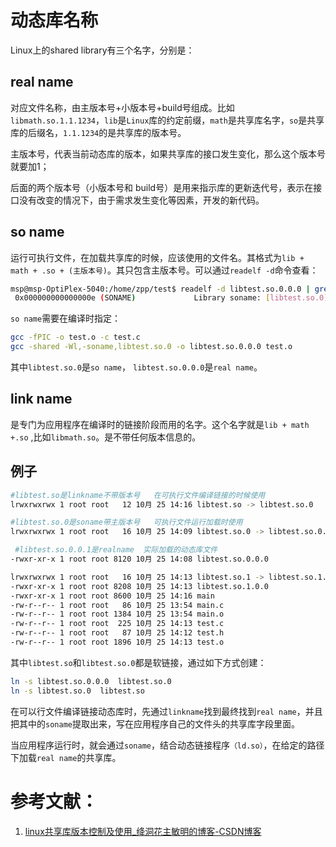 # 动态库名称

Linux上的shared library有三个名字，分别是：

## real name

对应文件名称，由主版本号+小版本号+build号组成。比如 `libmath.so.1.1.1234`，`lib`是`Linux`库的约定前缀，`math`是共享库名字，`so`是共享库的后缀名，`1.1.1234`的是共享库的版本号。

主版本号，代表当前动态库的版本，如果共享库的接口发生变化，那么这个版本号就要加1；

后面的两个版本号（小版本号和 build号）是用来指示库的更新迭代号，表示在接口没有改变的情况下，由于需求发生变化等因素，开发的新代码。



## so name

运行可执行文件，在加载共享库的时候，应该使用的文件名。其格式为`lib + math + .so + (主版本号)`。其只包含主版本号。可以通过`readelf -d`命令查看：

```bash
msp@msp-OptiPlex-5040:/home/zpp/test$ readelf -d libtest.so.0.0.0 | grep soname
 0x000000000000000e (SONAME)             Library soname: [libtest.so.0]
```

`so name`需要在编译时指定：

```bash
gcc -fPIC -o test.o -c test.c
gcc -shared -Wl,-soname,libtest.so.0 -o libtest.so.0.0.0 test.o
```

其中`libtest.so.0`是`so name`， `libtest.so.0.0.0`是`real name`。



## link name

是专门为应用程序在编译时的链接阶段而用的名字。这个名字就是`lib + math +.so` ,比如`libmath.so`。是不带任何版本信息的。



## 例子

```bash
#libtest.so是linkname不带版本号   在可执行文件编译链接的时候使用
lrwxrwxrwx 1 root root   12 10月 25 14:16 libtest.so -> libtest.so.0 

#libtest.so.0是soname带主版本号   可执行文件运行加载时使用
lrwxrwxrwx 1 root root   16 10月 25 14:09 libtest.so.0 -> libtest.so.0.0.0

 #libtest.so.0.0.1是realname  实际加载的动态库文件
-rwxr-xr-x 1 root root 8120 10月 25 14:08 libtest.so.0.0.0 

lrwxrwxrwx 1 root root   16 10月 25 14:13 libtest.so.1 -> libtest.so.1.0.0
-rwxr-xr-x 1 root root 8208 10月 25 14:13 libtest.so.1.0.0
-rwxr-xr-x 1 root root 8600 10月 25 14:16 main
-rw-r--r-- 1 root root   86 10月 25 13:54 main.c
-rw-r--r-- 1 root root 1384 10月 25 13:54 main.o
-rw-r--r-- 1 root root  225 10月 25 14:13 test.c
-rw-r--r-- 1 root root   87 10月 25 14:12 test.h
-rw-r--r-- 1 root root 1896 10月 25 14:13 test.o
```



其中`libtest.so`和`libtest.so.0`都是软链接，通过如下方式创建：

```bash
ln -s libtest.so.0.0.0  libtest.so.0
ln -s libtest.so.0  libtest.so
```



在可以行文件编译链接动态库时，先通过`linkname`找到最终找到`real name`，并且把其中的`soname`提取出来，写在应用程序自己的文件头的共享库字段里面。

当应用程序运行时，就会通过`soname`，结合动态链接程序`（ld.so）`，在给定的路径下加载`real name`的共享库。

# 参考文献：

1. [linux共享库版本控制及使用_绛洞花主敏明的博客-CSDN博客](https://blog.csdn.net/qq_39852676/article/details/120241838)